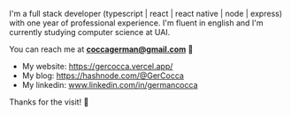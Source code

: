 I'm a full stack developer (typescript | react | react native | node | express) with one year of professional experience. I'm fluent in english and I'm currently studying computer science at UAI.

You can reach me at **coccagerman@gmail.com** :call_me_hand:

- My website: https://gercocca.vercel.app/
- My blog: https://hashnode.com/@GerCocca
- My linkedin: www.linkedin.com/in/germancocca

Thanks for the visit! :wave:
